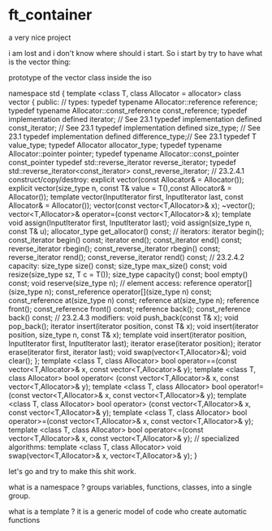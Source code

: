# ft_container
a very nice project

i am lost and i don't know where should i start.
So i start by try to have what is the vector thing:

prototype of the vector class inside the iso

namespace std
{
	template <class T, class Allocator = allocator<T>>
	class vector
	{
		public:
		// types:
		typedef typename Allocator::reference reference;
		typedef typename Allocator::const_reference const_reference;
		typedef implementation defined iterator; // See 23.1
		typedef implementation defined const_iterator; // See 23.1
		typedef implementation defined size_type; // See 23.1
		typedef implementation defined difference_type;// See 23.1
		typedef T value_type;
		typedef Allocator allocator_type;
		typedef typename Allocator::pointer pointer;
		typedef typename Allocator::const_pointer const_pointer
		typedef std::reverse_iterator<iterator> reverse_iterator;
		typedef std::reverse_iterator<const_iterator> const_reverse_iterator;
		// 23.2.4.1 construct/copy/destroy:
		explicit vector(const Allocator& = Allocator());
		explicit vector(size_type n, const T& value = T(),const Allocator& = Allocator());
		template <class InputIterator>
		vector(InputIterator first, InputIterator last, const Allocator& = Allocator());
		vector(const vector<T,Allocator>& x);
		~vector();
		vector<T,Allocator>& operator=(const vector<T,Allocator>& x);
		template <class InputIterator>
		void assign(InputIterator first, InputIterator last);
		void assign(size_type n, const T& u);
		allocator_type get_allocator() const;
		// iterators:
		iterator begin();
		const_iterator begin() const;
		iterator end();
		const_iterator end() const;
		reverse_iterator rbegin();
		const_reverse_iterator rbegin() const;
		reverse_iterator rend();
		const_reverse_iterator rend() const;
		// 23.2.4.2 capacity:
		size_type size() const;
		size_type max_size() const;
		void resize(size_type sz, T c = T());
		size_type capacity() const;
		bool empty() const;
		void reserve(size_type n);
		// element access:
		reference operator[](size_type n);
		const_reference operator[](size_type n) const;
		const_reference at(size_type n) const;
		reference at(size_type n);
		reference front();
		const_reference front() const;
		reference back();
		const_reference back() const;
		// 23.2.4.3 modifiers:
		void push_back(const T& x);
		void pop_back();
		iterator insert(iterator position, const T& x);
		void insert(iterator position, size_type n, const T& x);
		template <class InputIterator>
		void insert(iterator position,
		InputIterator first, InputIterator last);
		iterator erase(iterator position);
		iterator erase(iterator first, iterator last);
		void swap(vector<T,Allocator>&);
		void clear();
	};
	template <class T, class Allocator>
	bool operator==(const vector<T,Allocator>& x, const vector<T,Allocator>& y);
	template <class T, class Allocator>
	bool operator< (const vector<T,Allocator>& x, const vector<T,Allocator>& y);
	template <class T, class Allocator>
	bool operator!=(const vector<T,Allocator>& x, const vector<T,Allocator>& y);
	template <class T, class Allocator>
	bool operator> (const vector<T,Allocator>& x, const vector<T,Allocator>& y);
	template <class T, class Allocator>
	bool operator>=(const vector<T,Allocator>& x, const vector<T,Allocator>& y);
	template <class T, class Allocator>
	bool operator<=(const vector<T,Allocator>& x, const vector<T,Allocator>& y);
	// specialized algorithms:
	template <class T, class Allocator>
	void swap(vector<T,Allocator>& x, vector<T,Allocator>& y);
}

let's go and try to make this shit work.

what is a namespace ?
groups variables, functions, classes, into a single group.

what is a template ?
it is a generic model of code who create automatic functions 